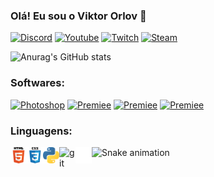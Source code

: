 ### **Olá! Eu sou o Viktor Orlov** 👻


[![Discord](https://img.shields.io/badge/Discord-7289DA?style=for-the-badge&logo=discord&logoColor=white)]( https://discord.gg/rdw )
[![Youtube](https://img.shields.io/badge/YouTube-FF0000?style=for-the-badge&logo=youtube&logoColor=white)]( https://www.youtube.com/channel/UChXHPYRsWBgiZaHZm4t00Vw )
[![Twitch](https://img.shields.io/badge/Twitch-9146FF?style=for-the-badge&logo=twitch&logoColor=white)]( https://www.twitch.tv/makarraoo )
[![Steam](https://img.shields.io/badge/Steam-000000?style=for-the-badge&logo=steam&logoColor=white)]( https://steamcommunity.com/id/Makarraoo/ )

![Anurag's GitHub stats](https://github-readme-stats.vercel.app/api?username=offmak&show_icons=true&theme=radical)


### **Softwares:**
[![Photoshop](https://img.shields.io/badge/Adobe-After%20Effects-CF96FD?style=for-the-badge&logo=Adobe-After-Effects&labelColor=393665&logoWidth=15)](https://github.com/offmak)
[![Premiee](https://img.shields.io/badge/Adobe-Premiere%20Pro-9999FF?style=for-the-badge&logo=Adobe-Premiere%20Pro&labelColor=2f2f5b&logoWidth=15)](https://github.com/offmak)
[![Premiee](https://img.shields.io/badge/Adobe-Photoshop-31A8FF?style=for-the-badge&logo=Adobe-Photoshop&labelColor=0a446b&logoWidth=15)](https://github.com/offmak)
[![Premiee](https://img.shields.io/badge/Adobe%20Illustrator-FF9A00?style=for-the-badge&logo=adobe%20illustrator&logoColor=white)](https://github.com/offmak)
</br>
### **Linguagens:**
<a href="https://www.w3.org/html/" target="_blank"><img align="left" alt="HTML5" width="26px" src="https://raw.githubusercontent.com/github/explore/80688e429a7d4ef2fca1e82350fe8e3517d3494d/topics/html/html.png" /></a>
<a href="https://www.w3schools.com/css/" target="_blank"><img align="left" alt="CSS3" width="26px" src="https://raw.githubusercontent.com/github/explore/80688e429a7d4ef2fca1e82350fe8e3517d3494d/topics/css/css.png" /></a>
<a href="https://www.python.org" target="_blank"> <img align="left" alt="Python" width="26px" src="https://github.com/Aakarsh-B/trying-repos/blob/master/python-5.svg?raw=true"/> </a>
<a href="https://git-scm.com/" target="_blank"> <img align="left" alt="git" width="26px" src="https://www.vectorlogo.zone/logos/git-scm/git-scm-icon.svg"/> </a>
<img align="left" alt="GitHub" width="26px" src="https://github.com/koringascp/koringascp/blob/main/github.svg" />

 
 
 ![Snake animation](https://github.com/offmak/offmak/blob/output/github-contribution-grid-snake.svg)

 <div>

